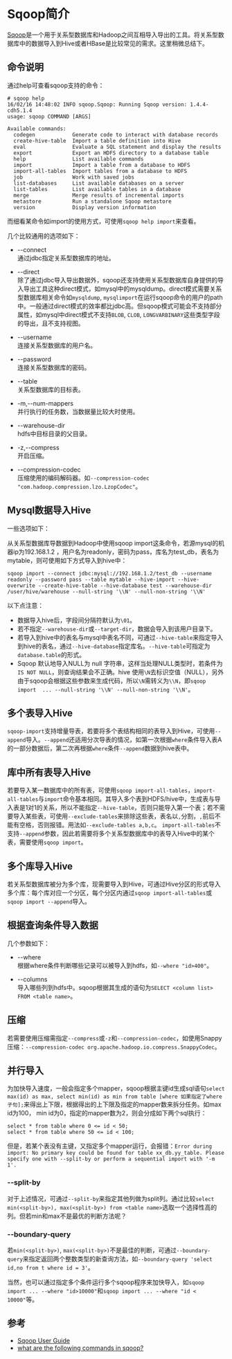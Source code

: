 # Sqoop简介

[Sqoop](http://sqoop.apache.org/)是一个用于关系型数据库和Hadoop之间互相导入导出的工具。将关系型数据库中的数据导入到Hive或者HBase是比较常见的需求。这里稍微总结下。

## 命令说明

通过help可查看sqoop支持的命令：

```
# sqoop help
16/02/16 14:48:02 INFO sqoop.Sqoop: Running Sqoop version: 1.4.4-cdh5.1.4
usage: sqoop COMMAND [ARGS]

Available commands:
  codegen            Generate code to interact with database records
  create-hive-table  Import a table definition into Hive
  eval               Evaluate a SQL statement and display the results
  export             Export an HDFS directory to a database table
  help               List available commands
  import             Import a table from a database to HDFS
  import-all-tables  Import tables from a database to HDFS
  job                Work with saved jobs
  list-databases     List available databases on a server
  list-tables        List available tables in a database
  merge              Merge results of incremental imports
  metastore          Run a standalone Sqoop metastore
  version            Display version information
```

而细看某命令如import的使用方式，可使用`sqoop help import`来查看。

几个比较通用的选项如下：

- --connect      
通过jdbc指定关系型数据库的地址。

- --direct        
除了通过jdbc导入导出数据外，sqoop还支持使用关系型数据库自身提供的导入导出工具这种direct模式，如mysql中的mysqldump。direct模式需要关系型数据库相关命令如`mysqldump`, `mysqlimport`在运行sqoop命令的用户的path中。一般通过direct模式的效率都比jdbc高。但sqoop模式可能会不支持部分属性，如mysql中direct模式不支持`BLOB`, `CLOB`, `LONGVARBINARY`这些类型字段的导出，且不支持视图。
 
- --username    
连接关系型数据库的用户名。

- --password     
连接关系型数据库的密码。

- --table          
关系型数据库的目标表。

- -m,--num-mappers            
并行执行的任务数，当数据量比较大时使用。

- --warehouse-dir       
hdfs中目标目录的父目录。

- -z,--compress      
开启压缩。

- --compression-codec       
压缩使用的编码解码器。如`--compression-codec "com.hadoop.compression.lzo.LzopCodec"`。 

## Mysql数据导入Hive

一些选项如下：

从关系型数据库导数据到Hadoop中使用sqoop import这条命令，若源mysql的机器ip为192.168.1.2 ，用户名为readonly，密码为pass，库名为test_db，表名为mytable，则可使用如下方式导入到hive中：

```
sqoop import --connect jdbc:mysql://192.168.1.2/test_db --username readonly --password pass --table mytable --hive-import --hive-overwrite --create-hive-table --hive-database test --warehouse-dir /user/hive/warehouse --null-string '\\N' --null-non-string '\\N'
```

以下点注意：

- 数据导入hive后，字段间分隔符默认为`\01`。
- 若不指定`--warehouse-dir`或`--target-dir`，数据会导入到该用户目录下。
- 若导入到hive中的表名与mysql中表名不同，可通过`--hive-table`来指定导入到hive的表名，通过`--hive-database`指定库名。`--hive-table`可指定为`database.table`的形式。
- Sqoop 默认地导入NULL为 null 字符串，这样当处理NULL类型时，若条件为`IS NOT NULL`，则查询结果会不正确。hive 使用`\N`去标识空值（NULL），另外由于sqoop会根据这些参数来生成代码，所以`\N`需转义为`\\N`，即`sqoop import  ... --null-string '\\N' --null-non-string '\\N'`。

## 多个表导入Hive
`sqoop-import`支持增量导表，若要将多个表结构相同的表导入到Hive，可使用`--append`导入。`--append`还适用分次导表的情况，如第一次根据`where`条件导入表A的一部分数据后，第二次再根据`where`条件`--append`数据到hive表中。

## 库中所有表导入Hive
若要导入某一数据库中的所有表，可使用`sqoop import-all-tables`，`import-all-tables`与`import`命令基本相同。其导入多个表到HDFS/hive中，生成表与导入表是1对1的关系，所以不能指定`--hive-table`，否则只能导入第一个表；若不需要导入某些表，可使用`--exclude-tables`来排除这些表，表名以`,`分割，`,`前后不能有空格，否则报错。用法如`--exclude-tables a,b,c`。 `import-all-tables`不支持`--append`参数，因此若需要将多个关系型数据库中的表导入Hive中的某个表，需要使用`sqoop import`。

## 多个库导入Hive
若关系型数据库被分为多个库，现需要导入到Hive，可通过Hive分区的形式导入多个库：每个库对应一个分区，每个分区内通过`sqoop import-all-tables`或`sqoop import --append`导入。

## 根据查询条件导入数据
几个参数如下：

- --where      
根据where条件判断哪些记录可以被导入到hdfs，如`--where "id>400"`。

- --columns        
导入哪些列到hdfs中。sqoop根据其生成的语句为`SELECT <column list> FROM <table name>`。

## 压缩
若需要使用压缩需指定`--compress`或`-z`和`--compression-codec`，如使用Snappy压缩：`--compression-codec org.apache.hadoop.io.compress.SnappyCodec`。

## 并行导入

为加快导入速度，一般会指定多个mapper，sqoop根据主键id生成sql语句`select max(id) as max, select min(id) as min from table [where 如果指定了where子句];`来得出上下限，根据得出的上下限及指定的mapper数来拆分任务。如max id为100， min id为0，指定的mapper数为2，则会分成如下两个sql执行：

```
select * from table where 0 <= id < 50;
select * from table where 50 <= id < 100;
```

但是，若某个表没有主键，又指定多个mapper运行，会报错：`Error during import: No primary key could be found for table xx_db.yy_table. Please specify one with --split-by or perform a sequential import with '-m 1'.`

### --split-by
对于上述情况，可通过`--split-by`来指定其他列做为split列。通过比较`select min(<split-by>), max(<split-by>) from <table name>`选取一个选择性高的列。但若min和max不是最优的判断方法呢？

### --boundary-query 
若`min(<split-by>)`, `max(<split-by>)`不是最佳的判断，可通过`--boundary-query`来指定返回两个整数类型的新查询方法，如`--boundary-query 'select id,no from t where id = 3'`。

当然，也可以通过指定多个条件运行多个sqoop程序来加快导入，如`sqoop import ... --where "id>10000"`和`sqoop import ... --where "id < 10000"`等。


## 参考
- [Sqoop User Guide](https://sqoop.apache.org/docs/1.4.6/SqoopUserGuide.html)
- [what are the following commands in sqoop?](http://stackoverflow.com/questions/17923420/what-are-the-following-commands-in-sqoop)

